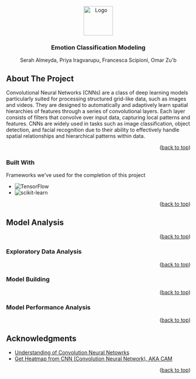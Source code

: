 <a id="readme-top"></a>

<!-- PROJECT LOGO -->
<br />
<div align="center">
  <a href="https://github.com/othneildrew/Best-README-Template">
    <img src="images/logo.png" alt="Logo" width="80" height="80">
  </a>

  <h3 align="center">Emotion Classification Modeling</h3>

  <p align="center">
    Serah Almeyda, Priya Iragvarupu, Francesca Scipioni, Omar Zu'b  
  </p>
</div>

## About The Project
Convolutional Neural Networks (CNNs) are a class of deep learning models particularly suited for processing structured grid-like data, such as images and videos. They are designed to automatically and adaptively learn spatial hierarchies of features through a series of convolutional layers. Each layer consists of filters that convolve over input data, capturing local patterns and features. CNNs are widely used in tasks such as image classification, object detection, and facial recognition due to their ability to effectively handle spatial relationships and hierarchical patterns within data.

<p align="right">(<a href="#readme-top">back to top</a>)</p>

### Built With
Frameworks we've used for the completion of this project
* ![TensorFlow](https://img.shields.io/badge/TensorFlow-%23FF6F00.svg?style=for-the-badge&logo=TensorFlow&logoColor=white) 
* ![scikit-learn](https://img.shields.io/badge/scikit--learn-%23F7931E.svg?style=for-the-badge&logo=scikit-learn&logoColor=white)

<p align="right">(<a href="#readme-top">back to top</a>)</p>

## Model Analysis

<p align="right">(<a href="#readme-top">back to top</a>)</p>

### Exploratory Data Analysis

<p align="right">(<a href="#readme-top">back to top</a>)</p>

### Model Building

<p align="right">(<a href="#readme-top">back to top</a>)</p>

### Model Performance Analysis

<p align="right">(<a href="#readme-top">back to top</a>)</p>

## Acknowledgments
* [Understanding of Convolution Neural Netowrks](https://medium.com/@RaghavPrabhu/understanding-of-convolutional-neural-network-cnn-deep-learning-99760835f148)
* [Get Heatmap from CNN (Convolution Neural Network), AKA CAM](https://tree.rocks/get-heatmap-from-cnn-convolution-neural-network-aka-grad-cam-222e08f57a34)

<p align="right">(<a href="#readme-top">back to top</a>)</p>
